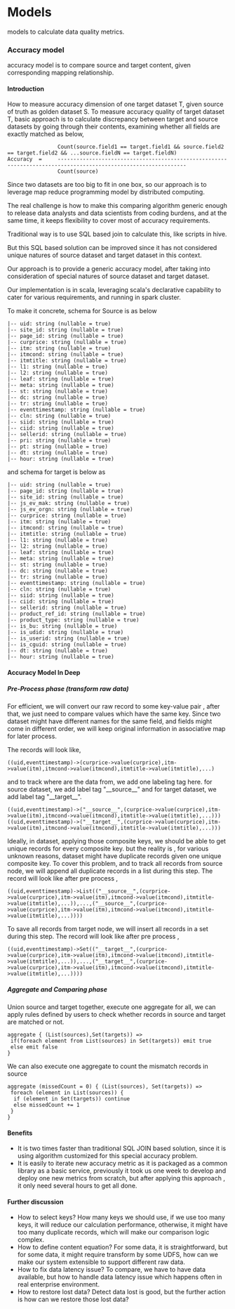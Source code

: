 # Models
models to calculate data quality metrics.

### Accuracy model
accuracy model is to compare source and target content, given corresponding mapping relationship.

#### Introduction
How to measure accuracy dimension of one target dataset T, given source of truth as golden dataset S.
To measure accuracy quality of target dataset T,
basic approach is to calculate discrepancy between target and source datasets by going through their contents,
examining whether all fields are exactly matched as below,
```
                Count(source.field1 == target.field1 && source.field2 == target.field2 && ...source.fieldN == target.fieldN)
Accuracy  =     ---------------------------------------------------------------------------------------------------------------
                Count(source)

```

Since two datasets are too big to fit in one box, so our approach is to leverage map reduce programming model by distributed computing.

The real challenge is how to make this comparing algorithm generic enough to release data analysts and data scientists from coding burdens, and at the same time, it keeps flexibility to cover most of accuracy requirements.

Traditional way is to use SQL based join to calculate this, like scripts in hive.

But this SQL based solution can be improved since it has not considered unique natures of source dataset and target dataset in this context.

Our approach is to provide a generic accuracy model, after taking into consideration of special natures of source dataset and target dataset.

Our implementation is in scala, leveraging scala's declarative capability to cater for various requirements, and running in spark cluster.

To make it concrete, schema for Source is as below

```
|-- uid: string (nullable = true)
|-- site_id: string (nullable = true)
|-- page_id: string (nullable = true)
|-- curprice: string (nullable = true)
|-- itm: string (nullable = true)
|-- itmcond: string (nullable = true)
|-- itmtitle: string (nullable = true)
|-- l1: string (nullable = true)
|-- l2: string (nullable = true)
|-- leaf: string (nullable = true)
|-- meta: string (nullable = true)
|-- st: string (nullable = true)
|-- dc: string (nullable = true)
|-- tr: string (nullable = true)
|-- eventtimestamp: string (nullable = true)
|-- cln: string (nullable = true)
|-- siid: string (nullable = true)
|-- ciid: string (nullable = true)
|-- sellerid: string (nullable = true)
|-- pri: string (nullable = true)
|-- pt: string (nullable = true)
|-- dt: string (nullable = true)
|-- hour: string (nullable = true)
```

and schema for target is below as

```
|-- uid: string (nullable = true)
|-- page_id: string (nullable = true)
|-- site_id: string (nullable = true)
|-- js_ev_mak: string (nullable = true)
|-- js_ev_orgn: string (nullable = true)
|-- curprice: string (nullable = true)
|-- itm: string (nullable = true)
|-- itmcond: string (nullable = true)
|-- itmtitle: string (nullable = true)
|-- l1: string (nullable = true)
|-- l2: string (nullable = true)
|-- leaf: string (nullable = true)
|-- meta: string (nullable = true)
|-- st: string (nullable = true)
|-- dc: string (nullable = true)
|-- tr: string (nullable = true)
|-- eventtimestamp: string (nullable = true)
|-- cln: string (nullable = true)
|-- siid: string (nullable = true)
|-- ciid: string (nullable = true)
|-- sellerid: string (nullable = true)
|-- product_ref_id: string (nullable = true)
|-- product_type: string (nullable = true)
|-- is_bu: string (nullable = true)
|-- is_udid: string (nullable = true)
|-- is_userid: string (nullable = true)
|-- is_cguid: string (nullable = true)
|-- dt: string (nullable = true)
|-- hour: string (nullable = true)
```


#### Accuracy Model In Deep

##### Pre-Process phase (transform raw data)
For efficient, we will convert our raw record to some key-value pair , after that, we just need to compare values which have the same key.
Since two dataset might have different names for the same field, and fields might come in different order, we will keep original information in associative map for later process.

The records will look like,
```
((uid,eventtimestamp)->(curprice->value(curprice),itm->value(itm),itmcond->value(itmcond),itmtitle->value(itmtitle),...)
```
and to track where are the data from, we add one labeling tag here.
for source dataset, we add label tag "\_\_source\_\_" and for target dataset, we add label tag "\_\_target\_\_".
```
((uid,eventtimestamp)->("__source__",(curprice->value(curprice),itm->value(itm),itmcond->value(itmcond),itmtitle->value(itmtitle),...)))
((uid,eventtimestamp)->("__target__",(curprice->value(curprice),itm->value(itm),itmcond->value(itmcond),itmtitle->value(itmtitle),...)))
```
Ideally, in dataset, applying those composite keys, we should be able to get unique records for every composite key.
but the reality is , for various unknown reasons, dataset might have duplicate records given one unique composite key.
To cover this problem, and to track all records from source node, we will append all duplicate records in a list during this step.
The record will look like after pre process ,
```
((uid,eventtimestamp)->List(("__source__",(curprice->value(curprice),itm->value(itm),itmcond->value(itmcond),itmtitle->value(itmtitle),...)),...,("__source__",(curprice->value(curprice),itm->value(itm),itmcond->value(itmcond),itmtitle->value(itmtitle),...))))
```
To save all records from target node, we will insert all records in a set during this step.
The record will look like after pre process ,
```
((uid,eventtimestamp)->Set(("__target__",(curprice->value(curprice),itm->value(itm),itmcond->value(itmcond),itmtitle->value(itmtitle),...)),...,("__target__",(curprice->value(curprice),itm->value(itm),itmcond->value(itmcond),itmtitle->value(itmtitle),...))))
```
##### Aggregate and Comparing phase
Union source and target together, execute one aggregate for all, we can apply rules defined by users to check whether records in source and target are matched or not.

```
aggregate { (List(sources),Set(targets)) =>
 if(foreach element from List(sources) in Set(targets)) emit true
 else emit false
}
```
We can also execute one aggregate to count the mismatch records in source
```
aggregate (missedCount = 0) { (List(sources), Set(targets)) =>
 foreach (element in List(sources)) {
  if (element in Set(targets)) continue
  else missedCount += 1
 }
}
```
#### Benefits
 + It is two times faster than traditional SQL JOIN based solution, since it is using algorithm customized for this special accuracy problem.
 + It is easily to iterate new accuracy metric as it is packaged as a common library as a basic service, previously it took us one week to develop and deploy one new metrics from scratch, but after applying this approach , it only need several hours to get all done.




#### Further discussion
 + How to select keys?
	How many keys we should use, if we use too many keys, it will reduce our calculation performance, otherwise, it might have too many duplicate records, which will make our comparison logic complex.
 + How to define content equation?
	For some data, it is straightforward, but for some data, it might require transform by some UDFS, how can we make our system extensible to support different raw data.
 + How to fix data latency issue?
	To compare, we have to have data available, but how to handle data latency issue which happens often in real enterprise environment.
 + How to restore lost data?
	Detect data lost is good, but the further action is how can we restore those lost data?

